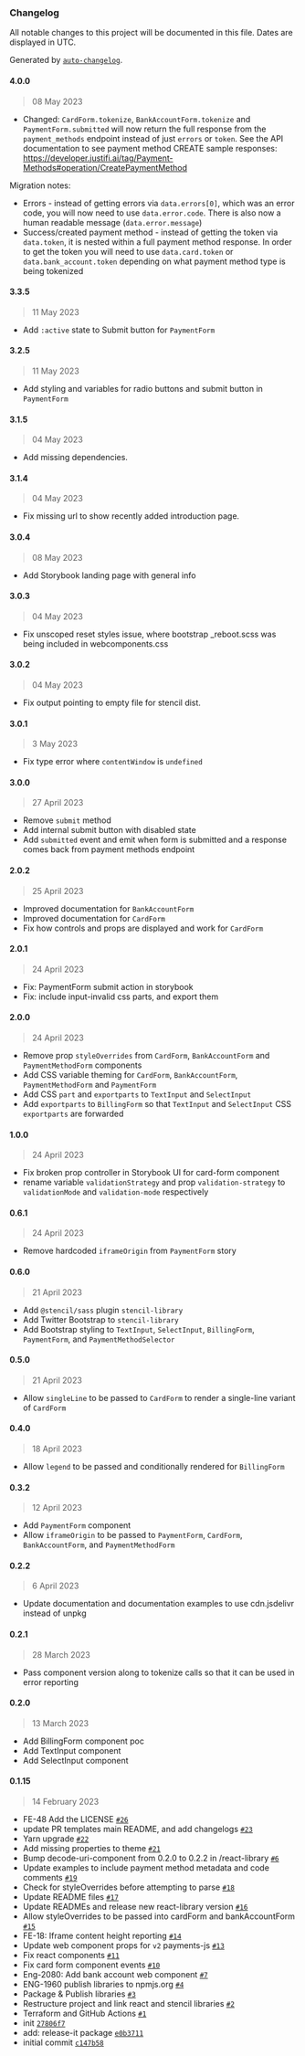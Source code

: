 ### Changelog

All notable changes to this project will be documented in this file. Dates are displayed in UTC.

Generated by [`auto-changelog`](https://github.com/CookPete/auto-changelog).

#### 4.0.0
> 08 May 2023

- Changed: `CardForm.tokenize`, `BankAccountForm.tokenize` and `PaymentForm.submitted` will now return the full response from the `payment_methods` endpoint instead of just `errors` or `token`. See the API documentation to see payment method CREATE sample responses: https://developer.justifi.ai/tag/Payment-Methods#operation/CreatePaymentMethod

Migration notes:
- Errors - instead of getting errors via `data.errors[0]`, which was an error code, you will now need to use `data.error.code`. There is also now a human readable message (`data.error.message`)
- Success/created payment method - instead of getting the token via `data.token`, it is nested within a full payment method response. In order to get the token you will need to use `data.card.token` or `data.bank_account.token` depending on what payment method type is being tokenized

#### 3.3.5
> 11 May 2023

- Add `:active` state to Submit button for `PaymentForm`

#### 3.2.5
> 11 May 2023

- Add styling and variables for radio buttons and submit button in `PaymentForm`
#### 3.1.5
> 04 May 2023

- Add missing dependencies.

#### 3.1.4
> 04 May 2023

- Fix missing url to show recently added introduction page.

#### 3.0.4
> 08 May 2023

- Add Storybook landing page with general info

#### 3.0.3
> 04 May 2023

- Fix unscoped reset styles issue, where bootstrap _reboot.scss was being included in webcomponents.css

#### 3.0.2
> 04 May 2023

- Fix output pointing to empty file for stencil dist.

#### 3.0.1
> 3 May 2023

- Fix type error where `contentWindow` is `undefined`

#### 3.0.0
> 27 April 2023

- Remove `submit` method
- Add internal submit button with disabled state
- Add `submitted` event and emit when form is submitted and a response comes back from payment methods endpoint

#### 2.0.2
> 25 April 2023
- Improved documentation for `BankAccountForm`
- Improved documentation for `CardForm`
- Fix how controls and props are displayed and work for `CardForm`

#### 2.0.1
> 24 April 2023

- Fix: PaymentForm submit action in storybook
- Fix: include input-invalid css parts, and export them

#### 2.0.0
> 24 April 2023

- Remove prop `styleOverrides` from `CardForm`, `BankAccountForm` and `PaymentMethodForm` components
- Add CSS variable theming for `CardForm`, `BankAccountForm`, `PaymentMethodForm` and `PaymentForm`
- Add CSS `part` and `exportparts` to `TextInput` and `SelectInput`
- Add `exportparts` to `BillingForm` so that `TextInput` and `SelectInput` CSS `exportparts` are forwarded


#### 1.0.0
> 24 April 2023

- Fix broken prop controller in Storybook UI for card-form component
- rename variable `validationStrategy` and prop `validation-strategy` to `validationMode` and `validation-mode` respectively

#### 0.6.1
> 24 April 2023

- Remove hardcoded `iframeOrigin` from `PaymentForm` story

#### 0.6.0
> 21 April 2023

- Add `@stencil/sass` plugin `stencil-library`
- Add Twitter Bootstrap to `stencil-library`
- Add Bootstrap styling to `TextInput`, `SelectInput`, `BillingForm`, `PaymentForm`, and `PaymentMethodSelector`

#### 0.5.0
> 21 April 2023
- Allow `singleLine` to be passed to `CardForm` to render a single-line variant of `CardForm`

#### 0.4.0
> 18 April 2023

- Allow `legend` to be passed and conditionally rendered for `BillingForm`

#### 0.3.2
> 12 April 2023

- Add `PaymentForm` component
- Allow `iframeOrigin` to be passed to `PaymentForm`, `CardForm`, `BankAccountForm`, and `PaymentMethodForm`

#### 0.2.2
> 6 April 2023

- Update documentation and documentation examples to use cdn.jsdelivr instead of unpkg

#### 0.2.1
> 28 March 2023

- Pass component version along to tokenize calls so that it can be used in error reporting

#### 0.2.0

> 13 March 2023

- Add BillingForm component poc
- Add TextInput component
- Add SelectInput component

#### 0.1.15

> 14 February 2023

- FE-48 Add the LICENSE [`#26`](https://github.com/justifi-tech/web-component-library/pull/26)
- update PR templates main README, and add changelogs [`#23`](https://github.com/justifi-tech/web-component-library/pull/23)
- Yarn upgrade [`#22`](https://github.com/justifi-tech/web-component-library/pull/22)
- Add missing properties to theme [`#21`](https://github.com/justifi-tech/web-component-library/pull/21)
- Bump decode-uri-component from 0.2.0 to 0.2.2 in /react-library [`#6`](https://github.com/justifi-tech/web-component-library/pull/6)
- Update examples to include payment method metadata and code comments [`#19`](https://github.com/justifi-tech/web-component-library/pull/19)
- Check for styleOverrides before attempting to parse [`#18`](https://github.com/justifi-tech/web-component-library/pull/18)
- Update README files [`#17`](https://github.com/justifi-tech/web-component-library/pull/17)
- Update READMEs and release new react-library version [`#16`](https://github.com/justifi-tech/web-component-library/pull/16)
- Allow styleOverrides to be passed into cardForm and bankAccountForm [`#15`](https://github.com/justifi-tech/web-component-library/pull/15)
- FE-18: Iframe content height reporting [`#14`](https://github.com/justifi-tech/web-component-library/pull/14)
- Update web component props for `v2` payments-js [`#13`](https://github.com/justifi-tech/web-component-library/pull/13)
- Fix react components [`#11`](https://github.com/justifi-tech/web-component-library/pull/11)
- Fix card form component events [`#10`](https://github.com/justifi-tech/web-component-library/pull/10)
- Eng-2080: Add bank account web component [`#7`](https://github.com/justifi-tech/web-component-library/pull/7)
- ENG-1960 publish libraries to npmjs.org [`#4`](https://github.com/justifi-tech/web-component-library/pull/4)
- Package & Publish libraries [`#3`](https://github.com/justifi-tech/web-component-library/pull/3)
- Restructure project and link react and stencil libraries [`#2`](https://github.com/justifi-tech/web-component-library/pull/2)
- Terraform and GitHub Actions [`#1`](https://github.com/justifi-tech/web-component-library/pull/1)
- init [`27806f7`](https://github.com/justifi-tech/web-component-library/commit/27806f7bff97247033800c7743570ebeec4080d7)
- add: release-it package [`e0b3711`](https://github.com/justifi-tech/web-component-library/commit/e0b371184774dd7dead0243cd645640175d6b87f)
- initial commit [`c147b58`](https://github.com/justifi-tech/web-component-library/commit/c147b580aaf95eb22ffe6ad9b0217954890dd1d4)
